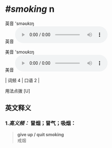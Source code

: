 # ***\#smoking*** n
英音 'sməʊkɪŋ  
英音
<audio src="./media/smoking-B.aac" controls="controls"></audio>

美音 'smoʊkɪŋ  
美音
<audio src="./media/smoking.aac" controls="controls"></audio>



| 词频 4 | 口语 2 |  

用法点拨  [U]

英文释义
---
### 1.*高义频：* **冒烟；冒气；吸烟：**  

 > **give up / quit smoking**  
 > 戒烟    


